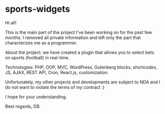 # sports-widgets

Hi all!

This is the main part of the project I've been working on for the past few months.
I removed all private information and left only the part that characterizes me as a programmer.

About the project: we have created a plugin that allows you to select bets on sports (football) in real-time.

Technologies: PHP, OOP, MVC, WordPress, Gutenberg blocks, shortcodes, JS, AJAX, REST API, Cron, React.js, customization.

Unfortunately, my other projects and developments are subject to NDA and I do not want to violate the terms of my contract :)

I hope for your understanding. 

Best regards, DB.
